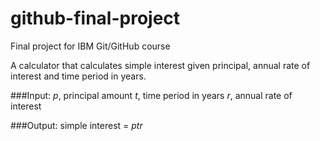 # github-final-project
Final project for IBM Git/GitHub course

A calculator that calculates simple interest given principal, annual rate of interest and time period in years.

###Input:
   _p_, principal amount
   _t_, time period in years
   _r_, annual rate of interest
   
   
###Output:
   simple interest = _p_*_t_*_r_
